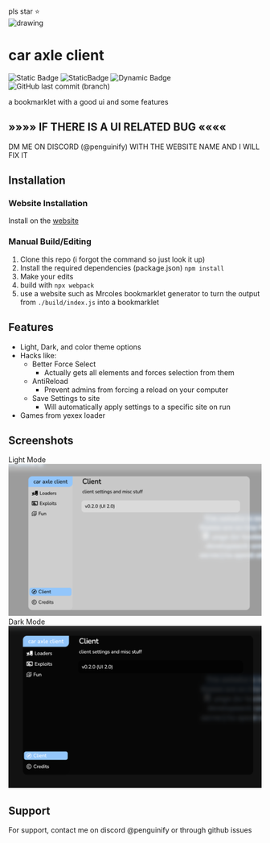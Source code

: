pls star ⭐️        
<img src="https://delivery.contenthub.allstate.com/api/public/content/f0e5db4104d04bf386f97f6dc098bfc5?v=353a1ed1" alt="drawing" width="200"/>

# car axle client
![Static Badge](https://img.shields.io/badge/certified-trash-734422?style=plastic) ![StaticBadge](https://img.shields.io/badge/lines_of_code-1079-blue?style=plastic) ![Dynamic Badge](https://img.shields.io/github/actions/workflow/status/car-axle-client/car-axle-client/webpack.yml?style=plastic) ![GitHub last commit (branch)](https://img.shields.io/github/last-commit/car-axle-client/car-axle-client/main?style=plastic)

a bookmarklet with a good ui and some features            

## »»»» IF THERE IS A UI RELATED BUG ««««    
DM ME ON DISCORD (@penguinify) WITH THE WEBSITE NAME AND I WILL FIX IT

## Installation

### Website Installation
Install on the [website](https://car-axle-client.github.io)

### Manual Build/Editing
1. Clone this repo (i forgot the command so just look it up)
2. Install the required dependencies (package.json)
`npm install`
3. Make your edits
4. build with 
`npx webpack`
5. use a website such as Mrcoles bookmarklet generator to turn the output from `./build/index.js` into a bookmarklet


## Features

- Light, Dark, and color theme options
- Hacks like:
    - Better Force Select
        - Actually gets all elements and forces selection from them
    - AntiReload
        - Prevent admins from forcing a reload on your computer
    - Save Settings to site
        - Will automatically apply settings to a specific site on run
- Games from yexex loader

## Screenshots

Light Mode
![App Screenshot](docs/light.png)
Dark Mode
![App Screenshot](docs/dark.png)

## Support
For support, contact me on discord @penguinify or through github issues
